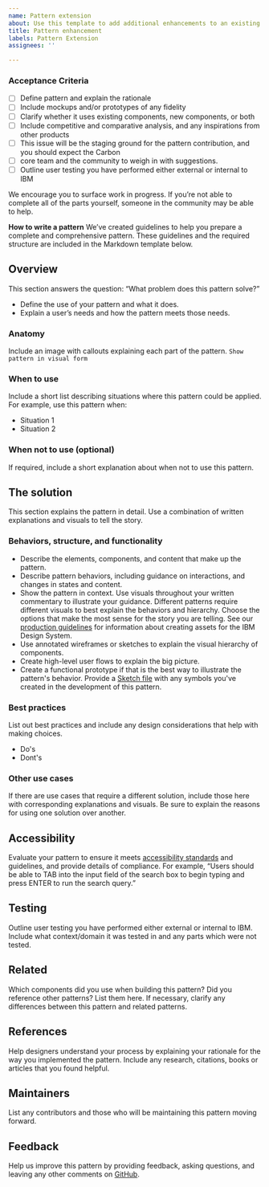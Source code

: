 ```yaml
---
name: Pattern extension
about: Use this template to add additional enhancements to an existing pattern
title: Pattern enhancement
labels: Pattern Extension
assignees: ''

---
```


### Acceptance Criteria 
- [ ] Define pattern and explain the rationale
- [ ] Include mockups and/or prototypes of any fidelity
- [ ] Clarify whether it uses existing components, new components, or both
- [ ] Include competitive and comparative analysis, and any inspirations from other products
- [ ] This issue will be the staging ground for the pattern contribution, and you should expect the Carbon 
- [ ] core team and the community to weigh in with suggestions.
- [ ] Outline user testing you have performed either external or internal to IBM

We encourage you to surface work in progress. If you’re not able to complete all of the parts yourself, someone in the community may be able to help.

**How to write a pattern**
We’ve created guidelines to help you prepare a complete and comprehensive pattern. These guidelines and the required structure are included in the Markdown template below.

## Overview
This section answers the question: “What problem does this pattern solve?”
- Define the use of your pattern and what it does.
- Explain a user’s needs and how the pattern meets those needs.
### Anatomy
Include an image with callouts explaining each part of the pattern.
`Show pattern in visual form`
### When to use
Include a short list describing situations where this pattern could be applied.
For example, use this pattern when:
- Situation 1
- Situation 2
### When not to use (optional)
If required, include a short explanation about when not to use this pattern.
## The solution
This section explains the pattern in detail. Use a combination of written explanations and visuals to tell the story.
### Behaviors, structure, and functionality
- Describe the elements, components, and content that make up the pattern.
- Describe pattern behaviors, including guidance on interactions, and changes in states and content.
- Show the pattern in context. Use visuals throughout your written commentary to illustrate your guidance.
Different patterns require different visuals to best explain the behaviors and hierarchy. Choose the options that make the most sense for the story you are telling. See our [production guidelines](https://github.com/carbon-design-system/carbon-website/wiki/Production-guidelines) for information about creating assets for the IBM Design System.
- Use annotated wireframes or sketches to explain the visual hierarchy of components.
- Create high-level user flows to explain the big picture.
- Create a functional prototype if that is the best way to illustrate the pattern's behavior.
Provide a [Sketch file](https://www.sketch.com/docs/getting-started/) with any symbols you've created in the development of this pattern.
### Best practices
List out best practices and include any design considerations that help with
making choices.
- Do's
- Dont's
### Other use cases
If there are use cases that require a different solution, include those here with corresponding explanations and visuals. Be sure to explain the reasons for using one solution over another.
## Accessibility
Evaluate your pattern to ensure it meets [accessibility standards](/guidelines/accessibility/overview) and guidelines, and provide details of compliance.
For example, “Users should be able to TAB into the input field of the search box to begin typing and press ENTER to run the search query.”
## Testing
Outline user testing you have performed either external or internal to IBM. Include what context/domain it was tested in and any parts which were not tested. 
## Related
Which components did you use when building this pattern? Did you reference other patterns? List them here.
If necessary, clarify any differences between this pattern and related patterns.
## References
Help designers understand your process by explaining your rationale for the way you implemented the pattern. Include any research, citations, books or articles that you found helpful.
## Maintainers
List any contributors and those who will be maintaining this pattern moving forward.  
## Feedback
Help us improve this pattern by providing feedback, asking questions, and leaving any other comments on [GitHub](https://github.com/carbon-design-system/carbon-website/issues/new?assignees=&labels=feedback&template=feedback.md).
